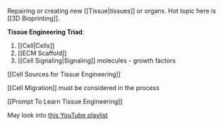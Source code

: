 Repairing or creating new [[Tissue|tissues]] or organs.
Hot topic here is [[3D Bioprinting]].

**Tissue Engineering Triad**:
1. [[Cell|Cells]]
2. [[ECM Scaffold]]
3. [[Cell Signaling|Signaling]] molecules - growth factors

[[Cell Sources for Tissue Engineering]]

[[Cell Migration]] must be considered in the process

[[Prompt To Learn Tissue Engineering]]

May look into [this YouTube playlist](https://www.youtube.com/playlist?list=PLyqSpQzTE6M-Is9Ac-dLQqMf7Chp07OY7)

